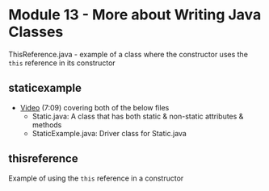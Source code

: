 # Module 13 - More about Writing Java Classes

ThisReference.java - example of a class where the constructor uses the `this` reference in its constructor

## staticexample

- [Video](https://youtu.be/wwGUa6NfGec) (7:09) covering both of the below files
  - Static.java: A class that has both static & non-static attributes & methods
  - StaticExample.java: Driver class for Static.java

## thisreference

Example of using the `this` reference in a constructor
